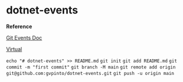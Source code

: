 # dotnet-events

**Reference**

[Git Events Doc](https://docs.microsoft.com/en-us/dotnet/csharp/programming-guide/events/how-to-publish-events-that-conform-to-net-framework-guidelines)

[Virtual](https://docs.microsoft.com/en-us/dotnet/csharp/language-reference/keywords/virtual)

`echo "# dotnet-events" >> README.md`
`git init`
`git add README.md`
`git commit -m "first commit"`
`git branch -M main`
`git remote add origin git@github.com:gvpinto/dotnet-events.git`
`git push -u origin main`
